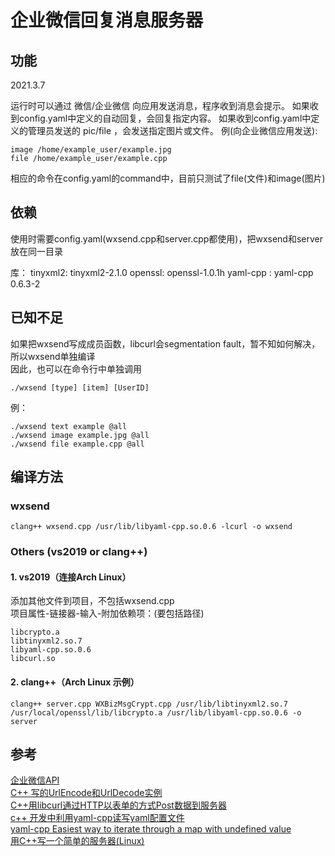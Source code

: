 # 企业微信回复消息服务器

## 功能
2021.3.7

运行时可以通过 微信/企业微信 向应用发送消息，程序收到消息会提示。
如果收到config.yaml中定义的自动回复，会回复指定内容。
如果收到config.yaml中定义的管理员发送的 pic/file ，会发送指定图片或文件。
例(向企业微信应用发送):
```
image /home/example_user/example.jpg
file /home/example_user/example.cpp
```
相应的命令在config.yaml的command中，目前只测试了file(文件)和image(图片)

## 依赖
使用时需要config.yaml(wxsend.cpp和server.cpp都使用)，把wxsend和server放在同一目录  

库：
	tinyxml2: tinyxml2-2.1.0
	openssl: openssl-1.0.1h
	yaml-cpp : yaml-cpp 0.6.3-2

## 已知不足
如果把wxsend写成成员函数，libcurl会segmentation fault，暂不知如何解决，所以wxsend单独编译  
因此，也可以在命令行中单独调用
```	
./wxsend [type] [item] [UserID]
```
例：
```	
./wxsend text example @all
./wxsend image example.jpg @all
./wxsend file example.cpp @all
```
## 编译方法

### wxsend 
```
clang++ wxsend.cpp /usr/lib/libyaml-cpp.so.0.6 -lcurl -o wxsend
```
### Others (vs2019 or clang++)

#### 1. vs2019（连接Arch Linux）
添加其他文件到项目，不包括wxsend.cpp  
项目属性-链接器-输入-附加依赖项：(要包括路径)  
```	
libcrypto.a
libtinyxml2.so.7
libyaml-cpp.so.0.6
libcurl.so
```
#### 2. clang++（Arch Linux 示例）
```
clang++ server.cpp WXBizMsgCrypt.cpp /usr/lib/libtinyxml2.so.7 /usr/local/openssl/lib/libcrypto.a /usr/lib/libyaml-cpp.so.0.6 -o server

```
## 参考
[企业微信API](https://work.weixin.qq.com/api/doc)  
[C++ 写的UrlEncode和UrlDecode实例](https://www.jb51.net/article/201855.htm)  
[C++用libcurl通过HTTP以表单的方式Post数据到服务器](https://blog.csdn.net/shaoyiju/article/details/78238336)  
[c++ 开发中利用yaml-cpp读写yaml配置文件](https://blog.csdn.net/briblue/article/details/89515470)  
[yaml-cpp Easiest way to iterate through a map with undefined value](https://stackoverflow.com/questions/12374691/yaml-cpp-easiest-way-to-iterate-through-a-map-with-undefined-values)  
[用C++写一个简单的服务器(Linux)](https://blog.csdn.net/qq_29695701/article/details/83830108)  


